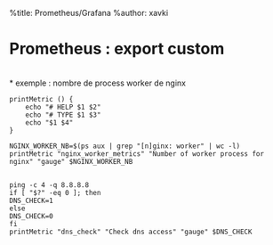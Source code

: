 %title: Prometheus/Grafana
%author: xavki


# Prometheus : export custom


<br>
* exemple : nombre de process worker de nginx


```
printMetric () {
    echo "# HELP $1 $2"
    echo "# TYPE $1 $3"
    echo "$1 $4"
}

NGINX_WORKER_NB=$(ps aux | grep "[n]ginx: worker" | wc -l)
printMetric "nginx_worker_metrics" "Number of worker process for nginx" "gauge" $NGINX_WORKER_NB


ping -c 4 -q 8.8.8.8                        
if [ "$?" -eq 0 ]; then
DNS_CHECK=1
else                                              
DNS_CHECK=0
fi
printMetric "dns_check" "Check dns access" "gauge" $DNS_CHECK


```


